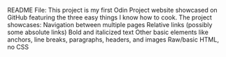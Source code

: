 README File:
This project is my first Odin Project website showcased on GitHub featuring the three easy things I know how to cook.
The project showcases:
    Navigation between multiple pages
    Relative links (possibly some absolute links)
    Bold and italicized text
    Other basic elements like anchors, line breaks, paragraphs, headers, and images
    Raw/basic HTML, no CSS